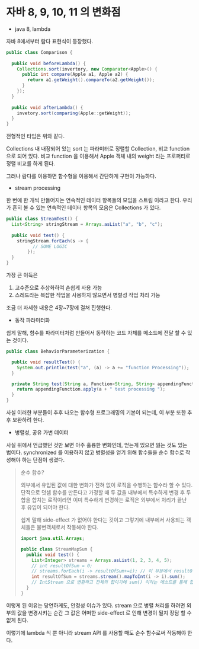 # 자바 8, 9, 10, 11 의 변화점

- java 8, lambda

자바 8에서부터 람다 표현식이 등장했다.

```java
public class Comparison {
  
  public void beforeLambda() {
    Collections.sort(invertory, new Comparator<Apple>() {
      public int compare(Apple a1, Apple a2) {
        return a1.getWeight().compareTo(a2.getWeight());
      }
    });
  }
  
  public void afterLambda() {
    invetory.sort(comparing(Apple::getWeight));
  }
}
```

전형적인 타입은 위와 같다.

Collections 내 내장되어 있는 sort 는 파라미터로 정렬할 Collection, 비교 function 으로 되어 있다.
비교 function 을 이용해서 Apple 객체 내의 weight 라는 프로퍼티로 정렬 비교를 하게 된다.

그러나 람다를 이용하면 함수형을 이용해서 간단하게 구현이 가능하다.

- stream processing

한 번에 한 개씩 만들어지는 연속적인 데이터 항목들의 모임을 스트림 이라고 한다. 우리가 흔히 볼 수 있는 연속적인 데이터 항목의 모음은
Collections 가 있다.

```java
public class StreamTest() {
  List<String> stringStream = Arrays.asList("a", "b", "c");
  
  public void test() {
    stringStream.forEach(s -> {
          // SOME LOGIC
        });
  }
}
```

가장 큰 이득은

1. 고수준으로 추상화하여 손쉽게 사용 가능
2. 스레드라는 복잡한 작업을 사용하지 않으면서 병렬성 작업 처리 가능

조금 더 자세한 내용은 4장~7장에 걸쳐 진행한다.

- 동작 파라미터화

쉽게 말해, 함수를 파라미터처럼 만들어서 동작하는 코드 자체를 메소드에 전달 할 수 있는 것이다.

```java
public class BehaviorParameterization {

  public void resultTest() {
    System.out.println(test("a", (a) -> a += "function Processing"));
  }

  private String test(String a, Function<String, String> appendingFunction) {
    return appendingFunction.apply(a + " test processing ");
  }
}
```

사실 이러한 부분들이 추후 나오는 함수형 프로그래밍의 기본이 되는데, 이 부분 또한 추후 보완하려 한다.

- 병렬성, 공유 가변 데이터

사실 위에서 언급했던 것만 보면 아주 훌륭한 변화인데, 얻는게 있으면 잃는 것도 있는 법이다. synchronized 를 이용하지 않고 병렬성을 얻기
위해 함수들을 순수 함수로 작성해야 하는 단점이 생겼다.

> 순수 함수?
> 
> 외부에서 유입된 값에 대한 변화가 전혀 없이 로직을 수행하는 함수라 할 수 있다. 단적으로 덧셈 함수를 만든다고 가정할 때 두 값을
> 내부에서 특수하게 변경 후 두 합을 합치는 로직이라면 이미 특수하게 변경하는 로직은 외부에서 처리가 끝난 후 유입이 되어야 한다.
> 
> 쉽게 말해 side-effect 가 없어야 한다는 것이고 그렇기에 내부에서 사용되는 객체들은 불변객체로서 작동해야 한다.
> 
> ```java
> import java.util.Arrays;
> 
> public class StreamMapSum {
>   public void test() {
>     List<Integer> streams = Arrays.asList(1, 2, 3, 4, 5);
>     // int resultOfSum = 0;
>     // streams.forEach(i -> resultOfSum+=i); // 이 부분에서 resultOfSum 은 외부이고, 해당 내역은 불변으로써 진행되어야 함
>     int resultOfSum = streams.stream().mapToInt(i -> i).sum();
>     // IntStream 으로 변환하고 전체의 합이기에 sum() 이라는 메소드를 통해 합친다.
>   }
> }
> ```

이렇게 된 이유는 당연하게도, 안정성 이슈가 있다. stream 으로 병렬 처리를 하려면 외부의 값을 변경시키는 순간 그 값은 어떠한
side-effect 로 인해 변경이 될지 장담 할 수 없게 된다.

이렇기에 lambda 식 뿐 아니라 stream API 를 사용할 때도 순수 함수로써 작동해야 한다.